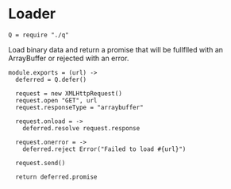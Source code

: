 Loader
======

    Q = require "./q"

Load binary data and return a promise that will be fullflled with an ArrayBuffer
or rejected with an error.

    module.exports = (url) ->
      deferred = Q.defer()

      request = new XMLHttpRequest()
      request.open "GET", url
      request.responseType = "arraybuffer"

      request.onload = ->
        deferred.resolve request.response

      request.onerror = ->
        deferred.reject Error("Failed to load #{url}")

      request.send()

      return deferred.promise
